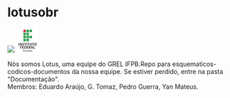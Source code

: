 # lotusobr
![](https://github.com/predomaquilare/lotusobr/blob/main/Assets/lotus-svgrepo-com.svg)
<a href="http://ifpb.edu.br/">
  <img src="Assets/ifpb.png" alt="logo IFPB">
</a>



Nós somos Lotus, uma equipe do GREL IFPB.Repo para esquematicos-codicos-documentos da nossa equipe. 
Se estiver perdido, entre na pasta "Documentação".
<br/>Membros: Eduardo Araújo, G. Tomaz, Pedro Guerra, Yan Mateus. 
